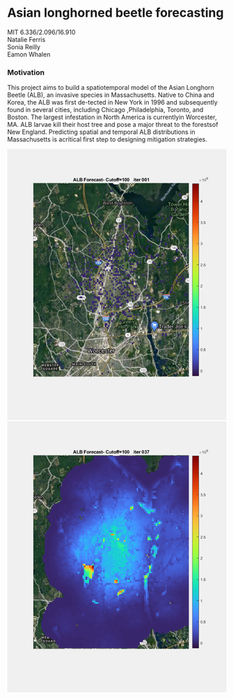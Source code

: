 # Asian longhorned beetle forecasting
MIT 6.336/2.096/16.910  
Natalie Ferris  
Sonia Reilly  
Eamon Whalen

### Motivation
This project aims to build a spatiotemporal model of the Asian Longhorn Beetle (ALB), an invasive species in Massachusetts.  Native to China and Korea, the ALB was first de-tected  in  New  York  in  1996  and  subsequently  found  in  several  cities,  including  Chicago ,Philadelphia, Toronto, and Boston. The largest infestation in North America is currentlyin Worcester, MA. ALB larvae kill their host tree and pose a major threat to the forestsof New England. Predicting spatial and temporal ALB distributions in Massachusetts is acritical first step to designing mitigation strategies.


![First iteration](/demos/iter0.png)
![Final iteration](/demos/iter37.png)